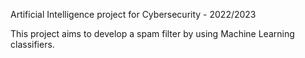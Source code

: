 Artificial Intelligence project for Cybersecurity - 2022/2023

This project aims to develop a spam filter by using Machine Learning classifiers.

